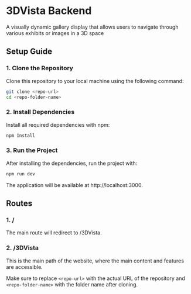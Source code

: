 # 3DVista Backend
A visually dynamic gallery display that allows users to navigate through various exhibits or images in a 3D space

## Setup Guide

### 1. Clone the Repository
Clone this repository to your local machine using the following command:

```bash
git clone <repo-url>
cd <repo-folder-name>
```

### 2. Install Dependencies
Install all required dependencies with npm:

```bash
npm Install
```

### 3. Run the Project
After installing the dependencies, run the project with:

```bash 
npm run dev
```
The application will be available at http://localhost:3000.


## Routes
### 1. /
The main route will redirect to /3DVista.

### 2. /3DVista
This is the main path of the website, where the main content and features are accessible.



Make sure to replace `<repo-url>` with the actual URL of the repository and `<repo-folder-name>` with the folder name after cloning.
